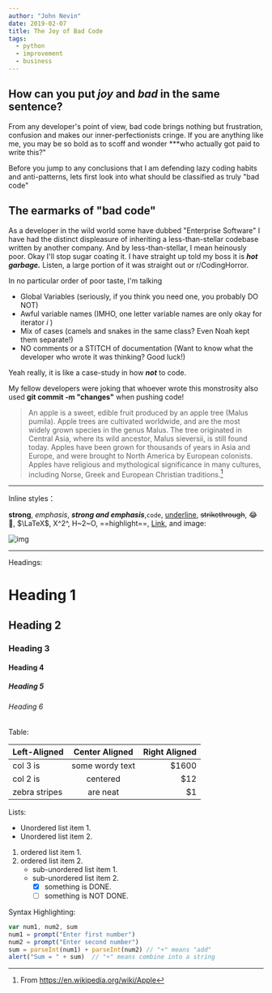 ```yaml
---
author: "John Nevin"
date: 2019-02-07
title: The Joy of Bad Code
tags: 
  - python
  - improvement
  - business
---
```


## How can you put *joy* and *bad* in the same sentence?

From any developer's point of view, bad code brings nothing but frustration, confusion and makes our inner-perfectionists cringe.
If you are anything like me, you may be so bold as to scoff and wonder ***who actually got paid to write this?"

Before you jump to any conclusions that I am defending lazy coding habits and anti-patterns, lets first look into what should be classified as truly "bad code" 

## The earmarks of "bad code"

As a developer in the wild world some have dubbed "Enterprise Software" I have had the distinct displeasure of inheriting a less-than-stellar codebase written by another company.
And by less-than-stellar, I mean heinously poor. 
Okay I'll stop sugar coating it. I have straight up told my boss it is ***hot garbage.***
Listen, a large portion of it was straight out or r/CodingHorror.

In no particular order of poor taste, I'm talking

* Global Variables 
(seriously, if you think you need one, you probably DO NOT)
* Awful variable names 
(IMHO, one letter variable names are only okay for iterator *i* )
* Mix of cases
(camels and snakes in the same class? Even Noah kept them separate!)
* NO comments or a STITCH of documentation
(Want to know what the developer who wrote it was thinking? Good luck!)

Yeah really, it is like a case-study in how ***not*** to code.

My fellow developers were joking that whoever wrote this monstrosity also used **git commit -m "changes"** when pushing code!


> An apple is a sweet, edible fruit produced by an apple tree (Malus pumila). Apple trees are cultivated worldwide, and are the most widely grown species in the genus Malus. The tree originated in Central Asia, where its wild ancestor, Malus sieversii, is still found today. Apples have been grown for thousands of years in Asia and Europe, and were brought to North America by European colonists. Apples have religious and mythological significance in many cultures, including Norse, Greek and European Christian traditions.[^1]

---

Inline styles：

**strong**, *emphasis*, ***strong and emphasis***,`code`, <u>underline</u>, ~~strikethrough~~, :joy:🤣, $\LaTeX$, X^2^, H~2~O, ==highlight==, [Link](https://example.com), and image:

![img](https://picsum.photos/600/400/?random)

---

Headings:

# Heading 1

## Heading 2

### Heading 3

#### Heading 4

##### Heading 5

###### Heading 6

Table:

| Left-Aligned  | Center Aligned  | Right Aligned |
| :------------ | :-------------: | ------------: |
| col 3 is      | some wordy text |         $1600 |
| col 2 is      |    centered     |           $12 |
| zebra stripes |    are neat     |            $1 |

Lists:

* Unordered list item 1.
* Unordered list item 2.

1. ordered list item 1.
2. ordered list item 2.
   + sub-unordered list item 1.
   + sub-unordered list item 2.
     + [x] something is DONE.
     + [ ] something is NOT DONE.

Syntax Highlighting:

```javascript
var num1, num2, sum
num1 = prompt("Enter first number")
num2 = prompt("Enter second number")
sum = parseInt(num1) + parseInt(num2) // "+" means "add"
alert("Sum = " + sum)  // "+" means combine into a string
```

[^1]: From https://en.wikipedia.org/wiki/Apple
